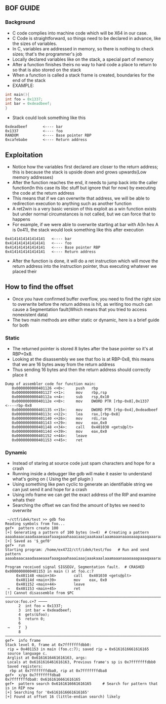 ## BOF GUIDE
### Background
- C code complies into machine code which will be X64 in our case.
- C Code is straightforward, so things need to be declared in advance, like the sizes of variables.
- In C, variables are addressed in memory, so there is nothing to check sizes; that's the programmer's job
- Locally declared variables like on the stack, a special part of memory
- After a function finishes theirs no way to hard code a place to return to so that is also stored on the stack
- When a function is called a stack frame is created, boundaries for the end of the stack
- EXAMPLE:
```c
int main(){
int foo = 0x1337;
int bar = 0xdeadbeef;
}
```
- Stack could look something like this 
```
0xdeadbeef       <---- bar
0x1337           <---- foo 
RANDOM           <---- Base pointer RBP
0xcafebabe       <---- Return address
```
## Exploitation
- Notice how the variables first declared are closer to the return address; this is because the stack is upside down and grows upwards(Low memory addresses)
- After the function reaches the end, it needs to jump back into the caller function(In this case its libc stuff but ignore that for now) by executing the code at the return address
- This means that if we can overwrite that address, we will be able to redirection execution to anything such as another function
- A ret2win is a very basic version of this exploit as a win function exists but under normal circumstances is not called, but we can force that to happens
- For example, if we were able to overwrite starting at bar with A(In hex A is 0x41), the stack would look something like this after execution
```
0x4141414141414141   <---- bar
0x4141414141414141   <---- foo 
0x4141414141414141   <---- Base pointer RBP
0x4141414141414141   <---- Return address
```
- After the function is done, it will do a ret instruction which will move the return address into the instruction pointer, thus executing whatever we placed their

## How to find the offset
- Once you have confirmed buffer overflow, you need to find the right size to overwrite before the return address is hit, as writing too much can cause a Segmentation fault(Which means that you tried to access nonexistent data) 
- The two main methods are either static or dynamic, here is a brief guide for both
### Static
- The returned pointer is stored 8 bytes after the base pointer so it's at RBP+0x8.
- Looking at the disassembly we see that foo is at RBP-0x8, this means that we are 16 bytes away from the return address
- Thus sending 16 bytes and then the return address should correctly place it
```
Dump of assembler code for function main:
   0x0000000000401126 <+0>:     push   rbp
   0x0000000000401127 <+1>:     mov    rbp,rsp
   0x000000000040112a <+4>:     sub    rsp,0x10
   0x000000000040112e <+8>:     mov    DWORD PTR [rbp-0x8],0x1337     <----rbp-0x8
   0x0000000000401135 <+15>:    mov    DWORD PTR [rbp-0x4],0xdeadbeef
   0x000000000040113c <+22>:    lea    rax,[rbp-0x8]
   0x0000000000401140 <+26>:    mov    rdi,rax
   0x0000000000401143 <+29>:    mov    eax,0x0
   0x0000000000401148 <+34>:    call   0x401030 <gets@plt>
   0x000000000040114d <+39>:    mov    eax,0x0
   0x0000000000401152 <+44>:    leave
   0x0000000000401153 <+45>:    ret
```


### Dynamic
- Instead of staring at source code just spam characters and hope for a crash
- Running inside a debugger like gdb will make it easier to understand what's going on ( Using the gef plugin )
- Using something like pwn cyclic to generate an identifiable string we can just send it and hope for a crash
- Using info frame we can get the exact address of the RIP and examine whats their
- Searching the offset we can find the amount of bytes we need to overwrite


```
 ~/ctf/idek/test >> gdb foo
Reading symbols from foo...
gef➤  pattern create 100   
[+] Generating a pattern of 100 bytes (n=4)  # Creating a pattern
aaaabaaacaaadaaaeaaafaaagaaahaaaiaaajaaakaaalaaamaaanaaaoaaapaaaqaaaraaasaaataaauaaavaaawaaaxaaayaaa
[+] Saved as '$_gef0'
gef➤  run
Starting program: /home/ex4722/ctf/idek/test/foo   # Run and send pattern
aaaabaaacaaadaaaeaaafaaagaaahaaaiaaajaaakaaalaaamaaanaaaoaaapaaaqaaaraaasaaataaauaaavaaawaaaxaaayaaa

Program received signal SIGSEGV, Segmentation fault.  # CRASHED
0x0000000000401153 in main () at foo.c:7
     0x401148 <main+34>        call   0x401030 <gets@plt>
     0x40114d <main+39>        mov    eax, 0x0
     0x401152 <main+44>        leave
 →   0x401153 <main+45>        ret
[!] Cannot disassemble from $PC
──────────────────────────────────────────────────────────────────────────────────────────────────────────────────── source:foo.c+7 ────
      2  int foo = 0x1337;
      3  int bar = 0xdeadbeef;
      4  gets(&foo);
      5  return 0;
      6
 →    7  }
      8
────────────────────────────────────────────────────────────────────────────────────────────────────────────────────────────────────────
gef➤  info frame
Stack level 0, frame at 0x7fffffffdbb0:
 rip = 0x401153 in main (foo.c:7); saved rip = 0x6161616661616165
 source language c.
 Arglist at 0x6161616461616163, args:
 Locals at 0x6161616461616163, Previous frame's sp is 0x7fffffffdbb0
 Saved registers:
  rbp at 0x7fffffffdba0, rip at 0x7fffffffdba8
gef➤  x/gx 0x7fffffffdba8
0x7fffffffdba8: 0x6161616661616165
gef➤  pattern search 0x6161616661616165     # Search for pattern that is in RIP now
[+] Searching for '0x6161616661616165'
[+] Found at offset 16 (little-endian search) likely
```
